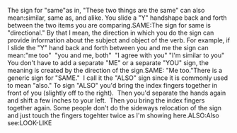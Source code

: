 The sign for "same"as in, "These two 
things are the same" can also mean:similar, same as, and alike. You 
slide a "Y" handshape back and forth between the two items you are 
comparing.SAME:The sign for same is "directional." By that I mean, the direction in which 
you do the sign can provide information about the subject and object of the 
verb. For example, if I slide the "Y" hand back and forth between you and me 
the sign can mean:"me too"  "you and me, both"  "I agree with you" "I'm similar to 
you"  You don't have to add a separate "ME" or a separate "YOU" sign, 
the meaning is created by the direction of the sign.SAME: "Me too."There is a generic sign for "SAME."  I call it the "ALSO" 
sign since it is commonly used to mean "also." To sign "ALSO" you'd bring the
index fingers together in front of you (slightly off to the right).  Then
you'd separate the hands again and shift a few inches to your left.  Then
you bring the index fingers together again. Some people don't do the sideways 
relocation of the sign and just touch the fingers togehter twice as I'm 
showing here.ALSO:Also see:LOOK-LIKE